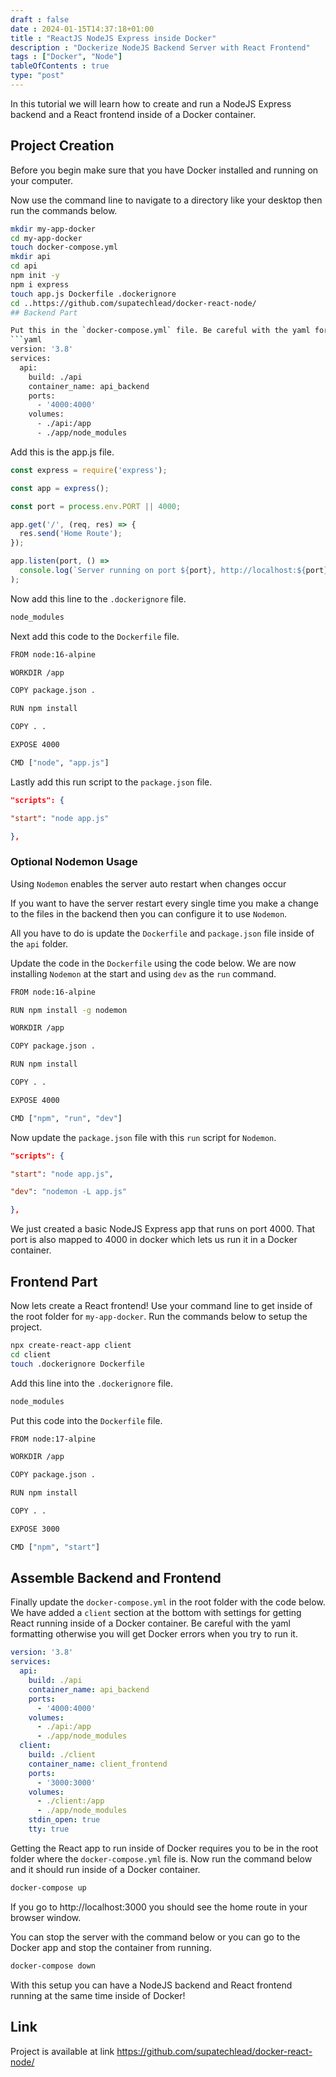 ```yaml
--- 
draft : false
date : 2024-01-15T14:37:18+01:00
title : "ReactJS NodeJS Express inside Docker"
description : "Dockerize NodeJS Backend Server with React Frontend"
tags : ["Docker", "Node"]
tableOfContents : true
type: "post"
---
```


In this tutorial we will learn how to create and run a NodeJS Express backend and a React frontend inside of a Docker container.

## Project Creation

Before you begin make sure that you have Docker installed and running on your computer.

Now use the command line to navigate to a directory like your desktop then run the commands below.

```bash
mkdir my-app-docker
cd my-app-docker
touch docker-compose.yml
mkdir api
cd api
npm init -y
npm i express
touch app.js Dockerfile .dockerignore
cd ..https://github.com/supatechlead/docker-react-node/
## Backend Part

Put this in the `docker-compose.yml` file. Be careful with the yaml formatting otherwise you will get Docker errors when you try to run it.
```yaml
version: '3.8'
services:
  api:
    build: ./api
    container_name: api_backend
    ports:
      - '4000:4000'
    volumes:
      - ./api:/app
      - ./app/node_modules
```

Add this is the app.js file.
```javascript
const express = require('express');

const app = express();

const port = process.env.PORT || 4000;

app.get('/', (req, res) => {
  res.send('Home Route');
});

app.listen(port, () =>
  console.log(`Server running on port ${port}, http://localhost:${port}`)
);
```

Now add this line to the `.dockerignore` file.
```bash
node_modules
```

Next add this code to the `Dockerfile` file.
```bash
FROM node:16-alpine

WORKDIR /app

COPY package.json .

RUN npm install

COPY . .

EXPOSE 4000

CMD ["node", "app.js"]
```

Lastly add this run script to the `package.json` file.
```json
"scripts": {

"start": "node app.js"

},
```
### Optional Nodemon Usage

Using `Nodemon` enables the server auto restart when changes occur

If you want to have the server restart every single time you make a change to the files in the backend then you can configure it to use `Nodemon`.

All you have to do is update the `Dockerfile` and `package.json` file inside of the `api` folder.

Update the code in the `Dockerfile` using the code below. We are now installing `Nodemon` at the start and using `dev` as the `run` command.

```bash
FROM node:16-alpine

RUN npm install -g nodemon

WORKDIR /app

COPY package.json .

RUN npm install

COPY . .

EXPOSE 4000

CMD ["npm", "run", "dev"]
```

Now update the `package.json` file with this `run` script for `Nodemon`.
```json
"scripts": {

"start": "node app.js",

"dev": "nodemon -L app.js"

},
```
We just created a basic NodeJS Express app that runs on port 4000. That port is also mapped to 4000 in docker which lets us run it in a Docker container.

## Frontend Part

Now lets create a React frontend! Use your command line to get inside of the root folder for `my-app-docker`. Run the commands below to setup the project.
```bash
npx create-react-app client
cd client
touch .dockerignore Dockerfile
```

Add this line into the `.dockerignore` file.
```bash
node_modules
```

Put this code into the `Dockerfile` file.
```bash
FROM node:17-alpine

WORKDIR /app

COPY package.json .

RUN npm install

COPY . .

EXPOSE 3000

CMD ["npm", "start"]
```
## Assemble Backend and Frontend

Finally update the `docker-compose.yml` in the root folder with the code below. We have added a `client` section at the bottom with settings for getting React running inside of a Docker container. Be careful with the yaml formatting otherwise you will get Docker errors when you try to run it.
```yaml
version: '3.8'
services:
  api:
    build: ./api
    container_name: api_backend
    ports:
      - '4000:4000'
    volumes:
      - ./api:/app
      - ./app/node_modules
  client:
    build: ./client
    container_name: client_frontend
    ports:
      - '3000:3000'
    volumes:
      - ./client:/app
      - ./app/node_modules
    stdin_open: true
    tty: true
```

Getting the React app to run inside of Docker requires you to be in the root folder where the `docker-compose.yml` file is. Now run the command below and it should run inside of a Docker container.
```bash
docker-compose up
```
If you go to http://localhost:3000 you should see the home route in your browser window.

You can stop the server with the command below or you can go to the Docker app and stop the container from running.
```bash
docker-compose down
```
With this setup you can have a NodeJS backend and React frontend running at the same time inside of Docker! 

## Link

Project is available at link https://github.com/supatechlead/docker-react-node/